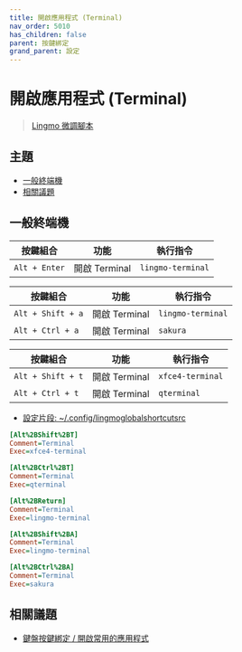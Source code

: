 ```yaml
---
title: 開啟應用程式 (Terminal)
nav_order: 5010
has_children: false
parent: 按鍵綁定
grand_parent: 設定
---
```



# 開啟應用程式 (Terminal)

> [Lingmo 微調腳本](https://github.com/samwhelp/lingmo-adjustment/tree/main/prototype/main/lingmo-config/locale/en_us/Lingmo-Dark)




## 主題

* [一般終端機](#一般終端機)
* [相關議題](#相關議題)




## 一般終端機

| 按鍵組合          | 功能         | 執行指令                     |
| ----------------- | ------------- | --------------------------- |
| `Alt + Enter`     | 開啟 Terminal | `lingmo-terminal`           |


| 按鍵組合          | 功能         | 執行指令                     |
| ----------------- | ------------- | --------------------------- |
| `Alt + Shift + a` | 開啟 Terminal | `lingmo-terminal`           |
| `Alt + Ctrl + a`  | 開啟 Terminal | `sakura`                    |


| 按鍵組合          | 功能         | 執行指令                     |
| ----------------- | ------------- | --------------------------- |
| `Alt + Shift + t` | 開啟 Terminal | `xfce4-terminal`            |
| `Alt + Ctrl + t`  | 開啟 Terminal | `qterminal`                 |


* [設定片段: ~/.config/lingmoglobalshortcutsrc](https://github.com/samwhelp/lingmo-adjustment/blob/main/prototype/main/lingmo-config/locale/en_us/Lingmo-Dark/asset/overlay/etc/skel/.config/lingmoglobalshortcutsrc#L18-L36)

``` ini
[Alt%2BShift%2BT]
Comment=Terminal
Exec=xfce4-terminal

[Alt%2BCtrl%2BT]
Comment=Terminal
Exec=qterminal

[Alt%2BReturn]
Comment=Terminal
Exec=lingmo-terminal

[Alt%2BShift%2BA]
Comment=Terminal
Exec=lingmo-terminal

[Alt%2BCtrl%2BA]
Comment=Terminal
Exec=sakura
```




## 相關議題

* [鍵盤按鍵綁定 / 開啟常用的應用程式](https://samwhelp.github.io/note-about-lingmo/read/config/keybind/application-launch-favorite.html)

